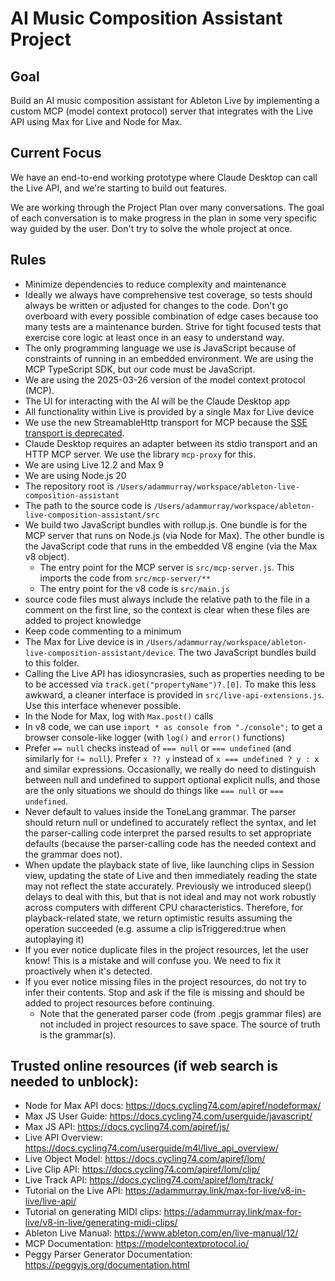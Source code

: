 # AI Music Composition Assistant Project

## Goal

Build an AI music composition assistant for Ableton Live by implementing a custom MCP (model context protocol) server
that integrates with the Live API using Max for Live and Node for Max.

## Current Focus

We have an end-to-end working prototype where Claude Desktop can call the Live API, and we're starting to build out
features.

We are working through the Project Plan over many conversations. The goal of each conversation is to make progress in
the plan in some very specific way guided by the user. Don't try to solve the whole project at once.

## Rules

- Minimize dependencies to reduce complexity and maintenance
- Ideally we always have comprehensive test coverage, so tests should always be written or adjusted for changes to the
  code. Don't go overboard with every possible combination of edge cases because too many tests are a maintenance
  burden. Strive for tight focused tests that exercise core logic at least once in an easy to understand way.
- The only programming language we use is JavaScript because of constraints of running in an embedded environment. We
  are using the MCP TypeScript SDK, but our code must be JavaScript.
- We are using the 2025-03-26 version of the model context protocol (MCP).
- The UI for interacting with the AI will be the Claude Desktop app
- All functionality within Live is provided by a single Max for Live device
- We use the new StreamableHttp transport for MCP because the
  [SSE transport is deprecated](https://github.com/modelcontextprotocol/typescript-sdk?tab=readme-ov-file#backwards-compatibility).
- Claude Desktop requires an adapter between its stdio transport and an HTTP MCP server. We use the library `mcp-proxy`
  for this.
- We are using Live 12.2 and Max 9
- We are using Node.js 20
- The repository root is `/Users/adammurray/workspace/ableton-live-composition-assistant`
- The path to the source code is `/Users/adammurray/workspace/ableton-live-composition-assistant/src`
- We build two JavaScript bundles with rollup.js. One bundle is for the MCP server that runs on Node.js (via Node for
  Max). The other bundle is the JavaScript code that runs in the embedded V8 engine (via the Max v8 object).
  - The entry point for the MCP server is `src/mcp-server.js`. This imports the code from `src/mcp-server/**`
  - The entry point for the v8 code is `src/main.js`
- source code files must always include the relative path to the file in a comment on the first line, so the context is
  clear when these files are added to project knowledge
- Keep code commenting to a minimum
- The Max for Live device is in `/Users/adammurray/workspace/ableton-live-composition-assistant/device`. The two
  JavaScript bundles build to this folder.
- Calling the Live API has idiosyncrasies, such as properties needing to be to be accessed via
  `track.get("propertyName")?.[0]`. To make this less awkward, a cleaner interface is provided in
  `src/live-api-extensions.js`. Use this interface whenever possible.
- In the Node for Max, log with `Max.post()` calls
- In v8 code, we can use `import * as console from "./console";` to get a browser console-like logger (with `log()` and
  `error()` functions)
- Prefer `== null` checks instead of `=== null` or `=== undefined` (and similarly for `!= null`). Prefer `x ?? y`
  instead of `x === undefined ? y : x` and similar expressions. Occasionally, we really do need to distinguish between
  null and undefined to support optional explicit nulls, and those are the only situations we should do things like
  `=== null` or `=== undefined`.
- Never default to values inside the ToneLang grammar. The parser should return null or undefined to accurately reflect
  the syntax, and let the parser-calling code interpret the parsed results to set appropriate defaults (because the
  parser-calling code has the needed context and the grammar does not).
- When update the playback state of live, like launching clips in Session view, updating the state of Live and then
  immediately reading the state may not reflect the state accurately. Previously we introduced sleep() delays to deal
  with this, but that is not ideal and may not work robustly across computers with different CPU characteristics.
  Therefore, for playback-related state, we return optimistic results assuming the operation succeeded (e.g. assume a
  clip isTriggered:true when autoplaying it)
- If you ever notice duplicate files in the project resources, let the user know! This is a mistake and will confuse
  you. We need to fix it proactively when it's detected.
- If you ever notice missing files in the project resources, do not try to infer their contents. Stop and ask if the
  file is missing and should be added to project resources before continuing.
  - Note that the generated parser code (from .pegjs grammar files) are not included in project resources to save space.
    The source of truth is the grammar(s).

## Trusted online resources (if web search is needed to unblock):

- Node for Max API docs: https://docs.cycling74.com/apiref/nodeformax/
- Max JS User Guide: https://docs.cycling74.com/userguide/javascript/
- Max JS API: https://docs.cycling74.com/apiref/js/
- Live API Overview: https://docs.cycling74.com/userguide/m4l/live_api_overview/
- Live Object Model: https://docs.cycling74.com/apiref/lom/
- Live Clip API: https://docs.cycling74.com/apiref/lom/clip/
- Live Track API: https://docs.cycling74.com/apiref/lom/track/
- Tutorial on the Live API: https://adammurray.link/max-for-live/v8-in-live/live-api/
- Tutorial on generating MIDI clips: https://adammurray.link/max-for-live/v8-in-live/generating-midi-clips/
- Ableton Live Manual: https://www.ableton.com/en/live-manual/12/
- MCP Documentation: https://modelcontextprotocol.io/
- Peggy Parser Generator Documentation: https://peggyjs.org/documentation.html

